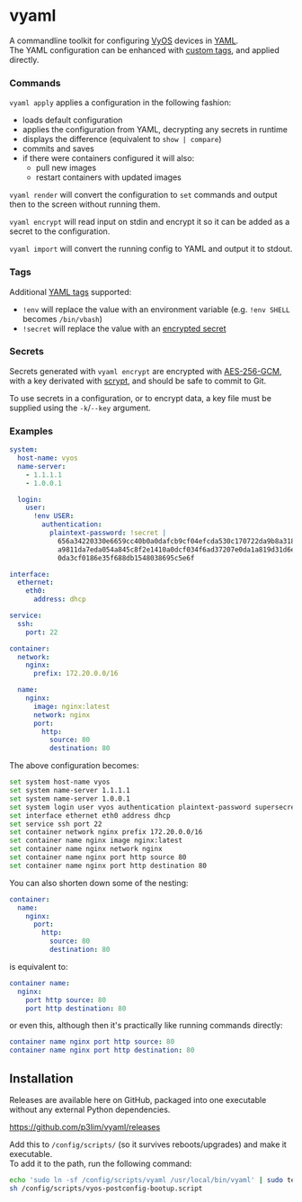 # vyaml

A commandline toolkit for configuring [VyOS](https://vyos.io) devices in [YAML](https://yaml.org).  
The YAML configuration can be enhanced with [custom tags](#tags), and applied directly.

### Commands

`vyaml apply` applies a configuration in the following fashion:

- loads default configuration
- applies the configuration from YAML, decrypting any secrets in runtime
- displays the difference (equivalent to `show | compare`)
- commits and saves
- if there were containers configured it will also:
	- pull new images
	- restart containers with updated images

`vyaml render` will convert the configuration to `set` commands and output then to the screen without running them.

`vyaml encrypt` will read input on stdin and encrypt it so it can be added as a secret to the configuration.

`vyaml import` will convert the running config to YAML and output it to stdout.

### Tags

Additional [YAML tags](https://github.com/yaml/yaml-spec/blob/main/spec/1.2.2/spec.md#-tags) supported:

- `!env` will replace the value with an environment variable (e.g. `!env SHELL` becomes `/bin/vbash`)
- `!secret` will replace the value with an [encrypted secret](#secrets)

### Secrets

Secrets generated with `vyaml encrypt` are encrypted with [AES-256-GCM](https://en.wikipedia.org/wiki/Galois/Counter_Mode), with a key derivated with [scrypt](https://en.wikipedia.org/wiki/Scrypt), and should be safe to commit to Git.

To use secrets in a configuration, or to encrypt data, a key file must be supplied using the `-k`/`--key` argument.

### Examples

```yaml
system:
  host-name: vyos
  name-server:
    - 1.1.1.1
    - 1.0.0.1

  login:
    user:
      !env USER:
        authentication:
          plaintext-password: !secret |
            656a34220330e6659cc40b0a0dafcb9cf04efcda530c170722da9b8a318c7584
            a9811da7eda054a845c8f2e1410a0dcf034f6ad37207e0da1a819d31d6ef650a
            0da3cf0186e35f688db1548038695c5e6f

interface:
  ethernet:
    eth0:
      address: dhcp

service:
  ssh:
    port: 22

container:
  network:
    nginx:
      prefix: 172.20.0.0/16

  name:
    nginx:
      image: nginx:latest
      network: nginx
      port:
        http:
          source: 80
          destination: 80
```

The above configuration becomes:

```bash
set system host-name vyos
set system name-server 1.1.1.1
set system name-server 1.0.0.1
set system login user vyos authentication plaintext-password supersecret
set interface ethernet eth0 address dhcp
set service ssh port 22
set container network nginx prefix 172.20.0.0/16
set container name nginx image nginx:latest
set container name nginx network nginx
set container name nginx port http source 80
set container name nginx port http destination 80
```

You can also shorten down some of the nesting:
```yaml
container:
  name:
    nginx:
      port:
        http:
          source: 80
          destination: 80
```
is equivalent to:
```yaml
container name:
  nginx:
    port http source: 80
    port http destination: 80
```
or even this, although then it's practically like running commands directly:
```yaml
container name nginx port http source: 80
container name nginx port http destination: 80
```

## Installation

Releases are available here on GitHub, packaged into one executable without any external Python dependencies.

<https://github.com/p3lim/vyaml/releases>

Add this to `/config/scripts/` (so it survives reboots/upgrades) and make it executable.  
To add it to the path, run the following command:

```bash
echo 'sudo ln -sf /config/scripts/vyaml /usr/local/bin/vyaml' | sudo tee -a /config/scripts/vyos-postconfig-bootup.script
sh /config/scripts/vyos-postconfig-bootup.script
```
